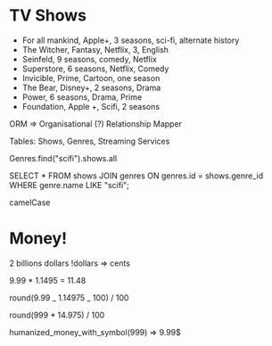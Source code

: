 # TV Shows

- For all mankind, Apple+, 3 seasons, sci-fi, alternate history
- The Witcher, Fantasy, Netflix, 3, English
- Seinfeld, 9 seasons, comedy, Netflix
- Superstore, 6 seasons, Netflix, Comedy
- Invicible, Prime, Cartoon, one season
- The Bear, Disney+, 2 seasons, Drama
- Power, 6 seasons, Drama, Prime
- Foundation, Apple +, Scifi, 2 seasons

ORM => Organisational (?) Relationship Mapper

Tables: Shows, Genres, Streaming Services

Genres.find("scifi").shows.all

SELECT \*
FROM shows
JOIN genres ON genres.id = shows.genre_id
WHERE genre.name
LIKE "scifi";

camelCase

# Money!

2 billions dollars
!dollars => cents

9.99 \* 1.1495 = 11.48

round(9.99 _ 1.14975 _ 100) / 100

round(999 \* 14.975) / 100

humanized_money_with_symbol(999) => 9.99$

